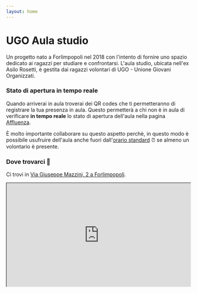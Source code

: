 ```yaml
---
layout: home
---
```


# UGO Aula studio

Un progetto nato a Forlimpopoli nel 2018 con l'intento di fornire uno spazio dedicato ai ragazzi per studiare
e confrontarsi.
L'aula studio, ubicata nell'ex Asilo Rosetti, è gestita dai ragazzi volontari di UGO - Unione Giovani Organizzati.

### Stato di apertura in tempo reale

Quando arriverai in aula troverai dei QR codes che ti permetteranno di registrare la tua presenza in aula.
Questo permetterà a chi non è in aula di verificare **in tempo reale** lo stato di apertura dell'aula nella pagina
[Affluenza](/opening-status).

È molto importante collaborare su questo aspetto perchè, in questo modo è possibile usufruire dell'aula
anche fuori dall'[orario standard](/timetable) ⏰ se almeno un volontario è presente.

### Dove trovarci 📍

Ci trovi in [Via Giuseppe Mazzini, 2 a Forlimpopoli](https://maps.app.goo.gl/GvrdGaHN7DzEdtUN8).

<style>
/* Responsive Iframe Container */
.map-responsive {
    position: relative;
    overflow: hidden;
    padding-top: 56.25%; /* 16:9 Aspect Ratio (adjust as needed) */
}

/* Responsive Iframe */
.map-responsive iframe {
    position: absolute;
    top: 0;
    left: 0;
    width: 100%;
    height: 100%;
    border: 1px solid black; /* Optional: keeps the border */
}
</style>

<div class="map-responsive">
    <iframe src="https://www.openstreetmap.org/export/embed.html?bbox=12.124622762203218%2C44.18559304052475%2C12.127240598201753%2C44.187074020076864&amp;layer=mapnik&amp;marker=44.18633353495182%2C12.125931680202484"></iframe>
</div>
